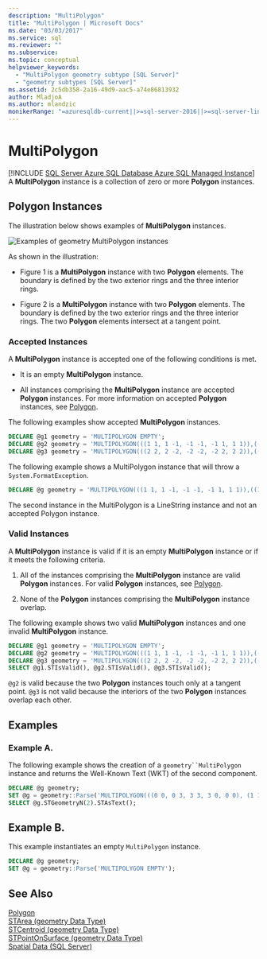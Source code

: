 ```yaml
---
description: "MultiPolygon"
title: "MultiPolygon | Microsoft Docs"
ms.date: "03/03/2017"
ms.service: sql
ms.reviewer: ""
ms.subservice: 
ms.topic: conceptual
helpviewer_keywords: 
  - "MultiPolygon geometry subtype [SQL Server]"
  - "geometry subtypes [SQL Server]"
ms.assetid: 2c5db358-2a16-49d9-aac5-a74e86813932
author: MladjoA
ms.author: mlandzic
monikerRange: "=azuresqldb-current||>=sql-server-2016||>=sql-server-linux-2017||=azuresqldb-mi-current"
---
```

# MultiPolygon
[!INCLUDE [SQL Server Azure SQL Database Azure SQL Managed Instance](../../includes/applies-to-version/sql-asdb-asdbmi.md)]
  A **MultiPolygon** instance is a collection of zero or more **Polygon** instances.  
  
## Polygon Instances  
 The illustration below shows examples of **MultiPolygon** instances.  
  
 ![Examples of geometry MultiPolygon instances](../../relational-databases/spatial/media/multipolygon.gif "Examples of geometry MultiPolygon instances")  
  
 As shown in the illustration:  
  
-   Figure 1 is a **MultiPolygon** instance with two **Polygon** elements. The boundary is defined by the two exterior rings and the three interior rings.  
  
-   Figure 2 is a **MultiPolygon** instance with two **Polygon** elements. The boundary is defined by the two exterior rings and the three interior rings. The two **Polygon** elements intersect at a tangent point.  
  
### Accepted Instances  
 A **MultiPolygon** instance is accepted one of the following conditions is met.  
  
-   It is an empty **MultiPolygon** instance.  
  
-   All instances comprising the **MultiPolygon** instance are accepted **Polygon** instances. For more information on accepted **Polygon** instances, see [Polygon](../../relational-databases/spatial/polygon.md).  
  
The following examples show accepted **MultiPolygon** instances.  
  
```sql  
DECLARE @g1 geometry = 'MULTIPOLYGON EMPTY';  
DECLARE @g2 geometry = 'MULTIPOLYGON(((1 1, 1 -1, -1 -1, -1 1, 1 1)),((1 1, 3 1, 3 3, 1 3, 1 1)))';  
DECLARE @g3 geometry = 'MULTIPOLYGON(((2 2, 2 -2, -2 -2, -2 2, 2 2)),((1 1, 3 1, 3 3, 1 3, 1 1)))';  
```  
  
The following example shows a MultiPolygon instance that will throw a `System.FormatException`.  
  
```sql  
DECLARE @g geometry = 'MULTIPOLYGON(((1 1, 1 -1, -1 -1, -1 1, 1 1)),((1 1, 3 1, 3 3)))';  
```  
  
The second instance in the MultiPolygon is a LineString instance and not an accepted Polygon instance.  
  
### Valid Instances  
 A **MultiPolygon** instance is valid if it is an empty **MultiPolygon** instance or if it meets the following criteria.  
  
1.  All of the instances comprising the **MultiPolygon** instance are valid **Polygon** instances. For valid **Polygon** instances, see [Polygon](../../relational-databases/spatial/polygon.md).  
  
2.  None of the **Polygon** instances comprising the **MultiPolygon** instance overlap.  

The following example shows two valid **MultiPolygon** instances and one invalid **MultiPolygon** instance.  
  
```sql  
DECLARE @g1 geometry = 'MULTIPOLYGON EMPTY';  
DECLARE @g2 geometry = 'MULTIPOLYGON(((1 1, 1 -1, -1 -1, -1 1, 1 1)),((1 1, 3 1, 3 3, 1 3, 1 1)))';  
DECLARE @g3 geometry = 'MULTIPOLYGON(((2 2, 2 -2, -2 -2, -2 2, 2 2)),((1 1, 3 1, 3 3, 1 3, 1 1)))';  
SELECT @g1.STIsValid(), @g2.STIsValid(), @g3.STIsValid();  
```  
  
`@g2` is valid because the two **Polygon** instances touch only at a tangent point. `@g3` is not valid because the interiors of the two **Polygon** instances overlap each other.  
  
## Examples  
### Example A.
The following example shows the creation of a `geometry``MultiPolygon` instance and returns the Well-Known Text (WKT) of the second component.  
  
```sql  
DECLARE @g geometry;  
SET @g = geometry::Parse('MULTIPOLYGON(((0 0, 0 3, 3 3, 3 0, 0 0), (1 1, 1 2, 2 1, 1 1)), ((9 9, 9 10, 10 9, 9 9)))');  
SELECT @g.STGeometryN(2).STAsText();  
```  
  
## Example B.
This example instantiates an empty `MultiPolygon` instance.  
  
```sql  
DECLARE @g geometry;  
SET @g = geometry::Parse('MULTIPOLYGON EMPTY');  
```  
  
## See Also  
 [Polygon](../../relational-databases/spatial/polygon.md)   
 [STArea &#40;geometry Data Type&#41;](../../t-sql/spatial-geometry/starea-geometry-data-type.md)   
 [STCentroid &#40;geometry Data Type&#41;](../../t-sql/spatial-geometry/stcentroid-geometry-data-type.md)   
 [STPointOnSurface &#40;geometry Data Type&#41;](../../t-sql/spatial-geometry/stpointonsurface-geometry-data-type.md)   
 [Spatial Data &#40;SQL Server&#41;](../../relational-databases/spatial/spatial-data-sql-server.md)  
  
  
